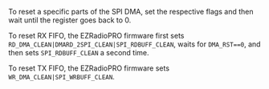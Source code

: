 To reset a specific parts of the SPI DMA, set the respective flags and then wait until the register goes back to 0.

To reset RX FIFO, the EZRadioPRO firmware first sets `RD_DMA_CLEAN|DMARD_2SPI_CLEAN|SPI_RDBUFF_CLEAN`, waits for `DMA_RST==0`, and then sets `SPI_RDBUFF_CLEAN` a second time.

To reset TX FIFO, the EZRadioPRO firmware sets `WR_DMA_CLEAN|SPI_WRBUFF_CLEAN`.